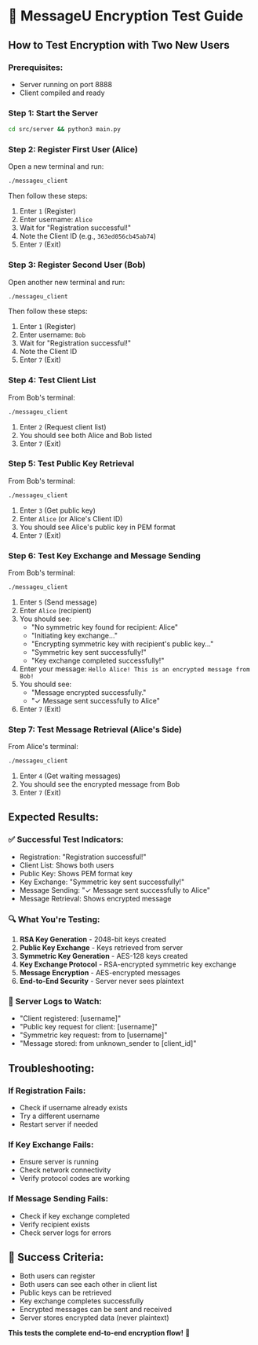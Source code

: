 # 🔐 MessageU Encryption Test Guide

## How to Test Encryption with Two New Users

### **Prerequisites:**
- Server running on port 8888
- Client compiled and ready

### **Step 1: Start the Server**
```bash
cd src/server && python3 main.py
```

### **Step 2: Register First User (Alice)**
Open a new terminal and run:
```bash
./messageu_client
```

Then follow these steps:
1. Enter `1` (Register)
2. Enter username: `Alice`
3. Wait for "Registration successful!"
4. Note the Client ID (e.g., `363ed056cb45ab74`)
5. Enter `7` (Exit)

### **Step 3: Register Second User (Bob)**
Open another new terminal and run:
```bash
./messageu_client
```

Then follow these steps:
1. Enter `1` (Register)
2. Enter username: `Bob`
3. Wait for "Registration successful!"
4. Note the Client ID
5. Enter `7` (Exit)

### **Step 4: Test Client List**
From Bob's terminal:
```bash
./messageu_client
```

1. Enter `2` (Request client list)
2. You should see both Alice and Bob listed
3. Enter `7` (Exit)

### **Step 5: Test Public Key Retrieval**
From Bob's terminal:
```bash
./messageu_client
```

1. Enter `3` (Get public key)
2. Enter `Alice` (or Alice's Client ID)
3. You should see Alice's public key in PEM format
4. Enter `7` (Exit)

### **Step 6: Test Key Exchange and Message Sending**
From Bob's terminal:
```bash
./messageu_client
```

1. Enter `5` (Send message)
2. Enter `Alice` (recipient)
3. You should see:
   - "No symmetric key found for recipient: Alice"
   - "Initiating key exchange..."
   - "Encrypting symmetric key with recipient's public key..."
   - "Symmetric key sent successfully!"
   - "Key exchange completed successfully!"
4. Enter your message: `Hello Alice! This is an encrypted message from Bob!`
5. You should see:
   - "Message encrypted successfully."
   - "✓ Message sent successfully to Alice"
6. Enter `7` (Exit)

### **Step 7: Test Message Retrieval (Alice's Side)**
From Alice's terminal:
```bash
./messageu_client
```

1. Enter `4` (Get waiting messages)
2. You should see the encrypted message from Bob
3. Enter `7` (Exit)

## **Expected Results:**

### **✅ Successful Test Indicators:**
- Registration: "Registration successful!"
- Client List: Shows both users
- Public Key: Shows PEM format key
- Key Exchange: "Symmetric key sent successfully!"
- Message Sending: "✓ Message sent successfully to Alice"
- Message Retrieval: Shows encrypted message

### **🔍 What You're Testing:**
1. **RSA Key Generation** - 2048-bit keys created
2. **Public Key Exchange** - Keys retrieved from server
3. **Symmetric Key Generation** - AES-128 keys created
4. **Key Exchange Protocol** - RSA-encrypted symmetric key exchange
5. **Message Encryption** - AES-encrypted messages
6. **End-to-End Security** - Server never sees plaintext

### **🎯 Server Logs to Watch:**
- "Client registered: [username]"
- "Public key request for client: [username]"
- "Symmetric key request: from <unknown> to [username]"
- "Message stored: from unknown_sender to [client_id]"

## **Troubleshooting:**

### **If Registration Fails:**
- Check if username already exists
- Try a different username
- Restart server if needed

### **If Key Exchange Fails:**
- Ensure server is running
- Check network connectivity
- Verify protocol codes are working

### **If Message Sending Fails:**
- Check if key exchange completed
- Verify recipient exists
- Check server logs for errors

## **🎉 Success Criteria:**
- Both users can register
- Both users can see each other in client list
- Public keys can be retrieved
- Key exchange completes successfully
- Encrypted messages can be sent and received
- Server stores encrypted data (never plaintext)

**This tests the complete end-to-end encryption flow!** 🚀 